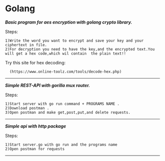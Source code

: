 # Golang

***Basic program for aes encryption with golang crypto library.***

Steps:

    1)Write the word you want to encrypt and save your key and your ciphertext in file.
    2)For decryption you need to have the key,and the encrypted text.You will get a hex code,which wil contain  the plain text!!
  
  Try this site for hex decoding:
        
      (https://www.online-toolz.com/tools/decode-hex.php)
___________________________________________________________________________________________________________________________________________

***Simple REST-API with gorilla mux router.*** 

Steps:

    1)Start server with go run command + PROGRAMS NAME .
    2)Download postman .
    3)Open postman and make get,post,put,and delete requests.
 
___________________________________________________________________________________________________________________________________________

***Simple api with http package***

Steps:
  
    1)Start server.go with go run and the programs name
    2)Open postman for requests

___________________________________________________________________________________________________________________________________________
